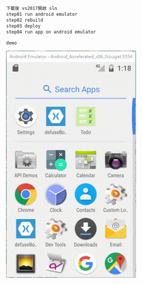 ```
下載後 vs2017開啟 sln
step01 run android emulator
step02 rebuild
step03 deploy
step04 run app on android emulator
```
    demo
![image](https://github.com/a68727739/xamarin_simple_todo/blob/master/demo01.gif)

